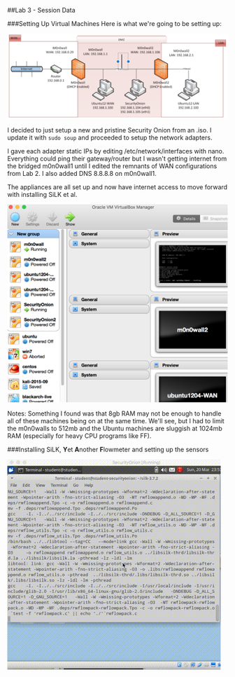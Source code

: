 ##Lab 3 - Session Data

###Setting Up Virtual Machines
Here is what we're going to be setting up:

![The Setup](https://github.com/johnschriner/presentations/blob/master/the_setup.png )

I decided to just setup a new and pristine Security Onion from an .iso.
I update it with 
<code>sudo soup</code> and proceeded to setup the network adapters.

I gave each adapter static IPs by editing /etc/network/interfaces with nano.
Everything could ping their gateway/router but I wasn't getting internet from the bridged m0n0wall1 until I edited the remnants of WAN configurations from Lab 2.  I also added DNS 8.8.8.8 on m0n0wall1.

The appliances are all set up and now have internet access to move forward with installing SiLK et al.

![VirtualBox Environment](https://github.com/johnschriner/presentations/blob/master/VirtualBox-Environment.png ) 

Notes: Something I found was that 8gb RAM may not be enough to handle all of these machines being on at the same time.  We'll see, but I had to limit the m0n0walls to 512mb and the Ubuntu machines are sluggish at 1024mb RAM (especially for heavy CPU programs like FF).

###Installing SiLK, **Y**et **A**nother **F**lowmeter and setting up the sensors

![Make'ing SiLK](https://github.com/johnschriner/presentations/blob/master/silk-make.gif)
